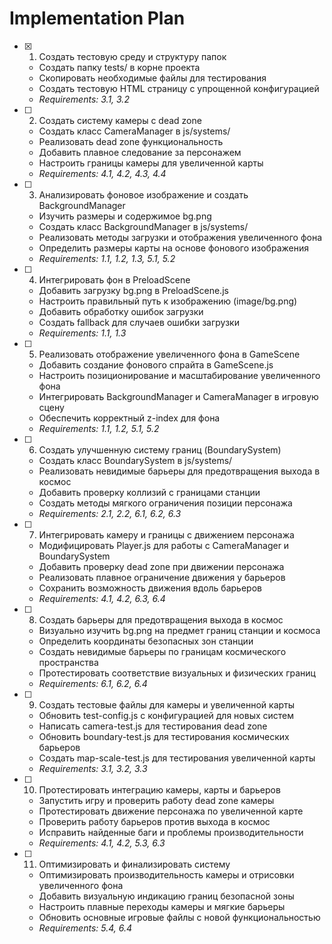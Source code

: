 # Implementation Plan

- [x] 1. Создать тестовую среду и структуру папок


  - Создать папку tests/ в корне проекта
  - Скопировать необходимые файлы для тестирования
  - Создать тестовую HTML страницу с упрощенной конфигурацией
  - _Requirements: 3.1, 3.2_



- [ ] 2. Создать систему камеры с dead zone
  - Создать класс CameraManager в js/systems/
  - Реализовать dead zone функциональность
  - Добавить плавное следование за персонажем
  - Настроить границы камеры для увеличенной карты
  - _Requirements: 4.1, 4.2, 4.3, 4.4_

- [ ] 3. Анализировать фоновое изображение и создать BackgroundManager
  - Изучить размеры и содержимое bg.png
  - Создать класс BackgroundManager в js/systems/
  - Реализовать методы загрузки и отображения увеличенного фона
  - Определить размеры карты на основе фонового изображения
  - _Requirements: 1.1, 1.2, 1.3, 5.1, 5.2_

- [ ] 4. Интегрировать фон в PreloadScene
  - Добавить загрузку bg.png в PreloadScene.js
  - Настроить правильный путь к изображению (image/bg.png)
  - Добавить обработку ошибок загрузки
  - Создать fallback для случаев ошибки загрузки
  - _Requirements: 1.1, 1.3_

- [ ] 5. Реализовать отображение увеличенного фона в GameScene
  - Добавить создание фонового спрайта в GameScene.js
  - Настроить позиционирование и масштабирование увеличенного фона
  - Интегрировать BackgroundManager и CameraManager в игровую сцену
  - Обеспечить корректный z-index для фона
  - _Requirements: 1.1, 1.2, 5.1, 5.2_

- [ ] 6. Создать улучшенную систему границ (BoundarySystem)
  - Создать класс BoundarySystem в js/systems/
  - Реализовать невидимые барьеры для предотвращения выхода в космос
  - Добавить проверку коллизий с границами станции
  - Создать методы мягкого ограничения позиции персонажа
  - _Requirements: 2.1, 2.2, 6.1, 6.2, 6.3_

- [ ] 7. Интегрировать камеру и границы с движением персонажа
  - Модифицировать Player.js для работы с CameraManager и BoundarySystem
  - Добавить проверку dead zone при движении персонажа
  - Реализовать плавное ограничение движения у барьеров
  - Сохранить возможность движения вдоль барьеров
  - _Requirements: 4.1, 4.2, 6.3, 6.4_

- [ ] 8. Создать барьеры для предотвращения выхода в космос
  - Визуально изучить bg.png на предмет границ станции и космоса
  - Определить координаты безопасных зон станции
  - Создать невидимые барьеры по границам космического пространства
  - Протестировать соответствие визуальных и физических границ
  - _Requirements: 6.1, 6.2, 6.4_

- [ ] 9. Создать тестовые файлы для камеры и увеличенной карты
  - Обновить test-config.js с конфигурацией для новых систем
  - Написать camera-test.js для тестирования dead zone
  - Обновить boundary-test.js для тестирования космических барьеров
  - Создать map-scale-test.js для тестирования увеличенной карты
  - _Requirements: 3.1, 3.2, 3.3_

- [ ] 10. Протестировать интеграцию камеры, карты и барьеров
  - Запустить игру и проверить работу dead zone камеры
  - Протестировать движение персонажа по увеличенной карте
  - Проверить работу барьеров против выхода в космос
  - Исправить найденные баги и проблемы производительности
  - _Requirements: 4.1, 4.2, 5.3, 6.3_

- [ ] 11. Оптимизировать и финализировать систему
  - Оптимизировать производительность камеры и отрисовки увеличенного фона
  - Добавить визуальную индикацию границ безопасной зоны
  - Настроить плавные переходы камеры и мягкие барьеры
  - Обновить основные игровые файлы с новой функциональностью
  - _Requirements: 5.4, 6.4_